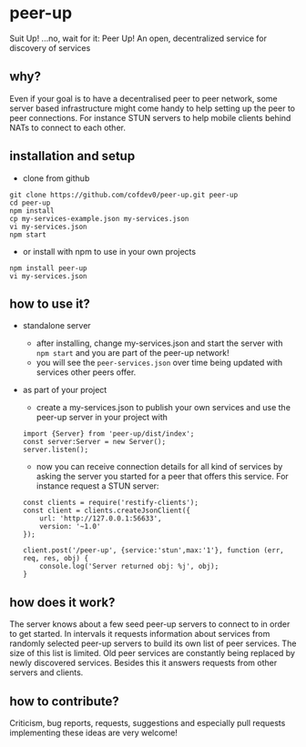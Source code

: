 # peer-up
Suit Up! ...no, wait for it: Peer Up! An open, decentralized service for discovery of services


## why?
Even if your goal is to have a decentralised peer to peer network, some server based infrastructure might come handy to help setting up the peer to peer connections. For instance STUN servers to help mobile clients behind NATs to connect to each other.

## installation and setup

- clone from github
```
git clone https://github.com/cofdev0/peer-up.git peer-up
cd peer-up
npm install
cp my-services-example.json my-services.json
vi my-services.json
npm start
```

- or install with npm to use in your own projects

```
npm install peer-up
vi my-services.json
```


## how to use it?
- standalone server
    - after installing, change my-services.json and start the server with ```npm start``` and you are part of the peer-up network!
     - you will see the ```peer-services.json``` over time being updated with services other peers offer.


- as part of your project 
    - create a my-services.json to publish your own services and use the peer-up server in your project with
    ```
    import {Server} from 'peer-up/dist/index';
    const server:Server = new Server();
    server.listen();
    ```
    - now you can receive connection details for all kind of services by asking the server you started for a peer that offers this service. For instance request a STUN server:
    ```
    const clients = require('restify-clients');
    const client = clients.createJsonClient({
        url: 'http://127.0.0.1:56633',
        version: '~1.0'
    });
    
    client.post('/peer-up', {service:'stun',max:'1'}, function (err, req, res, obj) {
        console.log('Server returned obj: %j', obj);
    }
    ```
    

## how does it work?
The server knows about a few seed peer-up servers to connect to in order to get started. In intervals it requests information about services from randomly selected peer-up servers to build its own list of peer services. The size of this list is limited. Old peer services are constantly being replaced by newly discovered services. Besides this it answers requests from other servers and clients. 

## how to contribute?
Criticism, bug reports, requests, suggestions and especially pull requests implementing these ideas are very welcome! 